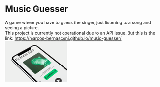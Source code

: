 # Music Guesser

A game where you have to guess the singer, just listening to a song and seeing a picture.
<br>
This project is currently not operational due to an API issue. 
But this is the link: https://marcos-bernasconi.github.io/music-guesser/
<img width = "40%" align="left" alt="PIC" height="40%" src="https://github.com/Marcos-Bernasconi/music-guesser/blob/master/images/tiltedPhone-Music-Guesser.png" />

